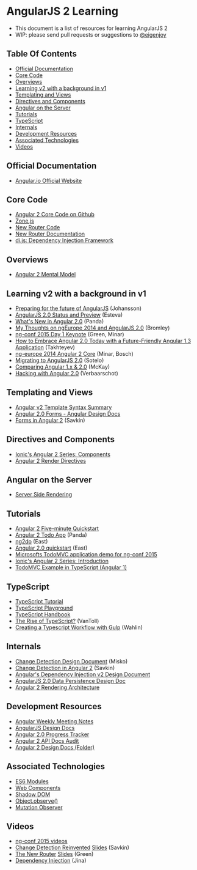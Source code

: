 AngularJS 2 Learning
======================

* This document is a list of resources for learning AngularJS 2
* WIP: please send pull requests or suggestions to [@eigenjoy](https://twitter.com/eigenjoy)

## Table Of Contents
* [Official Documentation](#official-documentation)
* [Core Code](#core-code)
* [Overviews](#overviews)
* [Learning v2 with a background in v1](#learning-v2-with-a-background-in-v1)
* [Templating and Views](#templating-and-views)
* [Directives and Components](#directives-and-components)
* [Angular on the Server](#angular-on-the-server)
* [Tutorials](#tutorials)
* [TypeScript](#typescript)
* [Internals](#internals)
* [Development Resources](#development-resources)
* [Associated Technologies](#associated-technologies)
* [Videos](#videos)

## Official Documentation
* [Angular.io Official Website](https://angular.io/)

## Core Code
* [Angular 2 Core Code on Github](https://github.com/angular/angular)
* [Zone.js](https://github.com/angular/zone.js)
* [New Router Code](https://github.com/angular/router)
* [New Router Documentation](https://angular.github.io/router/)
* [di.js: Dependency Injection Framework](https://github.com/angular/di.js)

## Overviews
* [Angular 2 Mental Model](https://docs.google.com/document/d/1f-xlfLRG4q9whXhnR2wgCQkb64CdWzW9I_sKKyNbbak/edit#heading=h.xgjl2srtytjt)

## Learning v2 with a background in v1
* [Preparing for the future of AngularJS](https://www.airpair.com/angularjs/posts/preparing-for-the-future-of-angularjs) (Johansson)
* [AngularJS 2.0 Status and Preview](http://ng-learn.org/2014/03/AngularJS-2-Status-Preview/) (Esteva)
* [What's New in Angular 2.0](http://www.sitepoint.com/whats-new-in-angularjs-2/) (Panda)
* [My Thoughts on ngEurope 2014 and AngularJS 2.0](http://www.michaelbromley.co.uk/blog/267/my-thoughts-on-ngeurope-2014-and-angularjs-2-0) (Bromley)
* [ng-conf 2015 Day 1 Keynote](https://docs.google.com/presentation/d/1d03YJ1gKhMZkV-87m9lsS_gnXASVDdSfYvuvzHIro6g/pub?start=false&loop=false&delayms=3000&slide=id.p) (Green, Minar)
* [How to Embrace Angular 2.0 Today with a Future-Friendly Angular 1.3 Application](http://rangle.io/blog/how-to-embrace-angular-2-today-with-future-friendly-angular-1-3/) (Takhteyev)
* [ng-europe 2014 Angular 2 Core](https://docs.google.com/presentation/d/1XQP0_NTzCUcFweauLlkZpbbhNVYbYy156oD--KLmXsk/preview?sle=true&slide=id.p) (Minar, Bosch)
* [Migrating to AngularJS 2.0](http://paislee.io/migrating-to-angularjs-2-0/) (Sotelo)
* [Comparing Angular 1.x & 2.0](http://shmck.com/comparing-angular-1-x-2-0/) (McKay)
* [Hacking with Angular 2.0](http://voorhoede.nl/blog/hacking-with-angular-2-0/) (Verbaarschot)

## Templating and Views
* [Angular v2 Template Syntax Summary](https://docs.google.com/document/d/1hymWCAhCYDWH2yHVmS4_Ep2puPyYoFVHtX01MHEA7M8/edit#heading=h.xgjl2srtytjt)
* [Angular 2.0 Forms - Angular Design Docs](https://docs.google.com/document/d/1US9h0ORqBltl71TlEU6s76ix8SUnOLE2jabHVg9xxEA/edit#heading=h.oisbys59gdxa)
* [Forms in Angular 2](http://angularjs.blogspot.com/2015/03/forms-in-angular-2.html) (Savkin)

## Directives and Components
* [Ionic's Angular 2 Series: Components](http://blog.ionic.io/angular-2-series-components/)
* [Angular 2 Render Directives](https://docs.google.com/document/d/1SZBo9pzjt6RHoxQQ7F_IYvOv-CSC4v0r1rbCkSJYy_U/edit#heading=h.u4b60yc91a2t)

## Angular on the Server
* [Server Side Rendering](https://docs.google.com/document/d/1q6g9UlmEZDXgrkY88AJZ6MUrUxcnwhBGS0EXbVlYicY/edit)

## Tutorials
* [Angular 2 Five-minute Quickstart](https://angular.io/docs/js/latest/quickstart.html)
* [Angular 2 Todo App](http://www.htmlxprs.com/post/54/creating-a-super-simple-todo-app-using-angular-2-tutorial) (Panda)
* [ng2do](https://github.com/davideast/ng2do) (East)
* [Angular 2.0 quickstart](https://github.com/angular/quickstart) (East)
* [Microsofts TodoMVC application demo for ng-conf 2015](https://github.com/Microsoft/ngconf2015demo) 
* [Ionic's Angular 2 Series: Introduction](http://blog.ionic.io/angular-2-series-introduction/)
* [TodoMVC Example in TypeScript (Angular 1)](https://github.com/tastejs/todomvc/tree/gh-pages/examples/typescript-angular)

## TypeScript
* [TypeScript Tutorial](http://www.typescriptlang.org/Tutorial)
* [TypeScript Playground](http://www.typescriptlang.org/Playground)
* [TypeScript Handbook](http://www.typescriptlang.org/Handbook)
* [The Rise of TypeScript?](http://developer.telerik.com/featured/the-rise-of-typescript/) (VanToll)
* [Creating a Typescript Workflow with Gulp](http://weblogs.asp.net/dwahlin/creating-a-typescript-workflow-with-gulp) (Wahlin)

## Internals
* [Change Detection Design Document](https://docs.google.com/document/d/10W46qDNO8Dl0Uye3QX0oUDPYAwaPl0qNy73TVLjd1WI/edit) (Misko)
* [Change Detection in Angular 2](http://victorsavkin.com/post/110170125256/change-detection-in-angular-2) (Savkin)
* [Angular's Dependency Injection v2 Design Document](https://docs.google.com/document/d/1fTR4TcTGbmExa5w2SRNAkM1fsB9kYeOvfuiI99FgR24/edit#heading=h.2e8op9ntdrm0)
* [AngularJS 2.0 Data Persistence Design Doc](https://docs.google.com/document/d/1DMacL7iwjSMPP0ytZfugpU4v0PWUK0BT6lhyaVEmlBQ/edit)
* [Angular 2 Rendering Architecture](https://docs.google.com/document/d/1M9FmT05Q6qpsjgvH1XvCm840yn2eWEg0PMskSQz7k4E/edit#heading=h.nhg64961z5gu)

## Development Resources
* [Angular Weekly Meeting Notes](https://docs.google.com/document/d/150lerb1LmNLuau_a_EznPV1I1UHMTbEl61t4hZ7ZpS0/edit)
* [AngularJS Design Docs](https://drive.google.com/drive/folders/0BxgtL8yFJbacUnUxc3l5aTZrbVk)
* [Angular 2.0 Progress Tracker](https://docs.google.com/spreadsheet/ccc?key=0AhgtL8yFJbacdEFmaUxJaEI0VVlPZDV5VE1Cd0wyTnc&usp=drive_web#gid=0)
* [Angular 2 API Docs Audit](https://docs.google.com/spreadsheets/d/1vzW_I3FuP8jHE5n2i7sFWQD9VII8vR6o7khg2p_c7ho/edit#gid=0)
* [Angular 2 Design Docs (Folder)](https://drive.google.com/drive/folders/0B7Ovm8bUYiUDR29iSkEyMk5pVUk)

## Associated Technologies
* [ES6 Modules](https://developer.mozilla.org/en-US/docs/Web/JavaScript/New_in_JavaScript/ECMAScript_6_support_in_Mozilla)
* [Web Components](http://webcomponents.org/)
* [Shadow DOM](http://www.w3.org/TR/shadow-dom/)
* [Object.observe()](http://www.html5rocks.com/en/tutorials/es7/observe/)
* [Mutation Observer](https://developer.mozilla.org/en/docs/Web/API/MutationObserver)

## Videos
* [ng-conf 2015 videos](http://www.ng-conf.org/)
* [Change Detection Reinvented](https://www.youtube.com/watch?v=jvKGQSFQf10&list=PLOETEcp3DkCoNnlhE-7fovYvqwVPrRiY7) [Slides](https://docs.google.com/presentation/d/12Y7FD_HJDCYSgj3Bvcd8FXH9y6UI9VfV5tsXPDiW2DE/edit#slide=id.g7a0f6ac65_2_0) (Savkin)
* [The New Router](https://www.youtube.com/watch?v=vecg70fPDFw&list=PLOETEcp3DkCoNnlhE-7fovYvqwVPrRiY7) [Slides](https://docs.google.com/presentation/d/1UtlOESedCKC1bHnx0F0w8LzFzVh4BOMr9g6GfCSR-Lw/edit) (Green)
* [Dependency Injection](https://www.youtube.com/watch?v=_OGGsf1ZXMs) (Jina)


